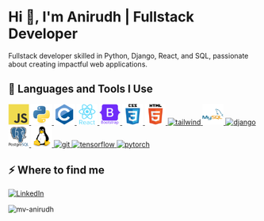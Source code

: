 <h1>Hi 👋, I'm Anirudh | Fullstack Developer</h1>
<p>Fullstack developer skilled in Python, Django, React, and SQL, passionate about creating impactful web applications.</p>

<h2>🚀 Languages and Tools I Use</h2>
<p>
  <a target="_blank" href="https://raw.githubusercontent.com/devicons/devicon/master/icons/javascript/javascript-original.svg">
    <img src="https://raw.githubusercontent.com/devicons/devicon/master/icons/javascript/javascript-original.svg" alt="javascript" width="42" height="42" />
  </a>
  <a target="_blank" href="https://raw.githubusercontent.com/devicons/devicon/master/icons/python/python-original.svg">
    <img src="https://raw.githubusercontent.com/devicons/devicon/master/icons/python/python-original.svg" alt="python" width="42" height="42" />
  </a>
  <a target="_blank" href="https://raw.githubusercontent.com/devicons/devicon/master/icons/c/c-original.svg">
    <img src="https://raw.githubusercontent.com/devicons/devicon/master/icons/c/c-original.svg" alt="c" width="42" height="42" />
  </a>
  <a target="_blank" href="https://raw.githubusercontent.com/devicons/devicon/master/icons/react/react-original-wordmark.svg">
    <img src="https://raw.githubusercontent.com/devicons/devicon/master/icons/react/react-original-wordmark.svg" alt="react" width="42" height="42" />
  </a>
  <a target="_blank" href="https://raw.githubusercontent.com/devicons/devicon/master/icons/bootstrap/bootstrap-plain-wordmark.svg">
    <img src="https://raw.githubusercontent.com/devicons/devicon/master/icons/bootstrap/bootstrap-plain-wordmark.svg" alt="bootstrap" width="42" height="42" />
  </a>
  <a target="_blank" href="https://raw.githubusercontent.com/devicons/devicon/master/icons/css3/css3-original-wordmark.svg">
    <img src="https://raw.githubusercontent.com/devicons/devicon/master/icons/css3/css3-original-wordmark.svg" alt="css3" width="42" height="42" />
  </a>
  <a target="_blank" href="https://raw.githubusercontent.com/devicons/devicon/master/icons/html5/html5-original-wordmark.svg">
    <img src="https://raw.githubusercontent.com/devicons/devicon/master/icons/html5/html5-original-wordmark.svg" alt="html5" width="42" height="42" />
  </a>
  <a target="_blank" href="https://www.vectorlogo.zone/logos/tailwindcss/tailwindcss-icon.svg">
    <img src="https://www.vectorlogo.zone/logos/tailwindcss/tailwindcss-icon.svg" alt="tailwind" width="42" height="42" />
  </a>
  <a target="_blank" href="https://raw.githubusercontent.com/devicons/devicon/master/icons/mysql/mysql-original-wordmark.svg">
    <img src="https://raw.githubusercontent.com/devicons/devicon/master/icons/mysql/mysql-original-wordmark.svg" alt="mysql" width="42" height="42" />
  </a>
  <a target="_blank" href="https://cdn.worldvectorlogo.com/logos/django.svg">
    <img src="https://cdn.worldvectorlogo.com/logos/django.svg" alt="django" width="42" height="42" />
  </a>
  <a target="_blank" href="https://raw.githubusercontent.com/devicons/devicon/master/icons/postgresql/postgresql-original-wordmark.svg">
    <img src="https://raw.githubusercontent.com/devicons/devicon/master/icons/postgresql/postgresql-original-wordmark.svg" alt="postgresql" width="42" height="42" />
  </a>
  <a target="_blank" href="https://raw.githubusercontent.com/devicons/devicon/master/icons/linux/linux-original.svg">
    <img src="https://raw.githubusercontent.com/devicons/devicon/master/icons/linux/linux-original.svg" alt="linux" width="42" height="42" />
  </a>
  <a target="_blank" href="https://www.vectorlogo.zone/logos/git-scm/git-scm-icon.svg">
    <img src="https://www.vectorlogo.zone/logos/git-scm/git-scm-icon.svg" alt="git" width="42" height="42" />
  </a>
  <a target="_blank" href="https://www.vectorlogo.zone/logos/tensorflow/tensorflow-icon.svg">
    <img src="https://www.vectorlogo.zone/logos/tensorflow/tensorflow-icon.svg" alt="tensorflow" width="42" height="42" />
  </a>
  <a target="_blank" href="https://www.vectorlogo.zone/logos/pytorch/pytorch-icon.svg">
    <img src="https://www.vectorlogo.zone/logos/pytorch/pytorch-icon.svg" alt="pytorch" width="42" height="42" />
  </a>
</p>

<h2>⚡️ Where to find me</h2>
<p>
  <a target="_blank" href="https://www.linkedin.com/in/mv-anirudh13/">
    <img src="https://img.shields.io/badge/LinkedIn-%230077B5.svg?style=for-the-badge&logo=linkedin&logoColor=white" alt="LinkedIn" />
  </a>
</p>

<p>
  <img align="center" src="https://github-readme-stats.vercel.app/api?username=mv-anirudh&show_icons=true&locale=en" alt="mv-anirudh" />
</p>
